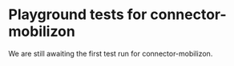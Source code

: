# Playground tests for connector-mobilizon
We are still awaiting the first test run for connector-mobilizon.
